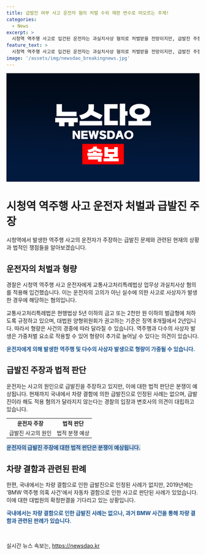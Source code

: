 ```yaml
---
title: 급발진 여부 사고 운전자 혐의 처벌 수위 재판 변수로 떠오르는 주제!
categories:
  - News
excerpt: >
  시청역 역주행 사고로 입건된 운전자는 과실치사상 혐의로 처벌받을 전망이지만, 급발진 주장은 재판의 변수가 될 수 있습니다. 법조계는 역주행과 다수 사상자가 가중처벌 요소로 작용할 수 있다고 보고 있으며, 형량은 1~2년 늘어날 수 있다는 의견도 있습니다. 변호사는 급발진 주장이라 해도 과실 피할 수 없다고 주장하고 있으며, 국내에서 차량 결함에 의한 급발진으로 인정된 사례는 없는 가운데, 2019년 BMW 역주행 의혹 사건에서는 자동차 결함으로 인한 사고로 판결받은 사례가 있습니다.
feature_text: >
  시청역 역주행 사고로 입건된 운전자는 과실치사상 혐의로 처벌받을 전망이지만, 급발진 주장은 재판의 변수가 될 수 있습니다. 법조계는 역주행과 다수 사상자가 가중처벌 요소로 작용할 수 있다고 보고 있으며, 형량은 1~2년 늘어날 수 있다는 의견도 있습니다. 변호사는 급발진 주장이라 해도 과실 피할 수 없다고 주장하고 있으며, 국내에서 차량 결함에 의한 급발진으로 인정된 사례는 없는 가운데, 2019년 BMW 역주행 의혹 사건에서는 자동차 결함으로 인한 사고로 판결받은 사례가 있습니다.
image: '/assets/img/newsdao_breakingnews.jpg'
---
```


<p><img src="/assets/img/newsdao_breakingnews.jpg" alt="pcversion 속보" /></p>

<h1>시청역 역주행 사고 운전자 처벌과 급발진 주장</h1>

<p data-ke-size="size16">시청역에서 발생한 역주행 사고의 운전자가 주장하는 급발진 문제와 관련된 현재의 상황과 법적인 쟁점들을 알아보겠습니다.</p>

<h2 data-ke-size="size26">운전자의 처벌과 형량</h2>

<p>경찰은 시청역 역주행 사고 운전자에게 교통사고처리특례법상 업무상 과실치사상 혐의를 적용해 입건했습니다. 이는 운전자의 고의가 아닌 실수에 의한 사고로 사상자가 발생한 경우에 해당하는 혐의입니다.</p>

<p>교통사고처리특례법은 현행법상 5년 이하의 금고 또는 2천만 원 이하의 벌금형에 처하도록 규정하고 있으며, 대법원 양형위원회가 권고하는 기준은 징역 8개월에서 2년입니다. 따라서 형량은 사건의 경중에 따라 달라질 수 있습니다. 역주행과 다수의 사상자 발생은 가중처벌 요소로 작용할 수 있어 형량이 추가로 늘어날 수 있다는 의견이 있습니다.</p>

<p><b><span style="color: #1a5490;">운전자에게 의해 발생한 역주행 및 다수의 사상자 발생으로 형량이 가중될 수 있습니다.</span></b></p>

<h2 data-ke-size="size26">급발진 주장과 법적 판단</h2>

<p>운전자는 사고의 원인으로 급발진을 주장하고 있지만, 이에 대한 법적 판단은 분쟁이 예상됩니다. 현재까지 국내에서 차량 결함에 의한 급발진으로 인정된 사례는 없으며, 급발진이라 해도 적용 혐의가 달라지지 않는다는 경찰의 입장과 변호사의 의견이 대립하고 있습니다.</p>

<table>
    <tr>
        <td style="text-align: center; height: 17px;"><b>운전자 주장</b></td>
        <td style="text-align: center; height: 17px;"><b>법적 판단</b></td>
    </tr>
    <tr>
        <td style="text-align: center; height: 17px;">급발진 사고의 원인</td>
        <td style="text-align: center; height: 17px;">법적 분쟁 예상</td>
    </tr>
</table>

<p><b><span style="background-color: #21538527; color: #1a5490;">운전자의 급발진 주장에 대한 법적 판단은 분쟁이 예상됩니다.</span></b></p>

<h2 data-ke-size="size26">차량 결함과 관련된 판례</h2>

<p>한편, 국내에서는 차량 결함으로 인한 급발진으로 인정된 사례가 없지만, 2019년에는 'BMW 역주행 의혹 사건'에서 자동차 결함으로 인한 사고로 판단된 사례가 있었습니다. 이에 대한 대법원의 확정판결을 기다리고 있는 상황입니다.</p>

<p><b><span style="color: #1a5490;">국내에서는 차량 결함으로 인한 급발진 사례는 없으나, 과거 BMW 사건을 통해 차량 결함과 관련된 판례가 있습니다.</span></b></p>

<p data-ke-size="size16">&nbsp;</p>
실시간 뉴스 속보는, <a href="https://newsdao.kr" rel="dofollow">https://newsdao.kr</a>


